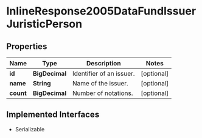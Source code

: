 

# InlineResponse2005DataFundIssuerJuristicPerson


## Properties

Name | Type | Description | Notes
------------ | ------------- | ------------- | -------------
**id** | **BigDecimal** | Identifier of an issuer. |  [optional]
**name** | **String** | Name of the issuer. |  [optional]
**count** | **BigDecimal** | Number of notations. |  [optional]


## Implemented Interfaces

* Serializable


